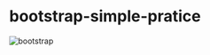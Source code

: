 # bootstrap-simple-pratice
![bootstrap](https://getbootstrap.com/docs/4.1/assets/img/bootstrap-stack.png)
